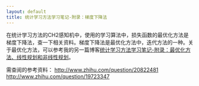```yaml
---
layout: default
title: 统计学习方法学习笔记-附录：梯度下降法
---
```

在统计学习方法的CH2感知机中，使用的学习算法中，损失函数的最优化方法是梯度下降法，查一下相关资料。梯度下降法是最优化方法中，迭代方法的一种。关于最优化方法，可以参考我的另一篇博客[统计学习方法学习笔记-附录：最优化方法、线性规划和非线性规划](http://arthur503.github.io/blog/2013/10/04/Statistical-Methods-appendix-optimization-problem.html)。




需查阅的参考资料：
http://www.zhihu.com/question/20822481
http://www.zhihu.com/question/19723347
